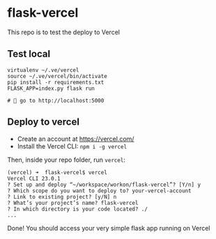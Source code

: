 # flask-vercel

This repo is to test the deploy to Vercel

## Test local

```
virtualenv ~/.ve/vercel
source ~/.ve/vercel/bin/activate
pip install -r requirements.txt
FLASK_APP=index.py flask run

# 🚀 go to http://localhost:5000
```

## Deploy to vercel

- Create an account at https://vercel.com/
- Install the Vercel CLI: `npm i -g vercel`

Then, inside your repo folder, run `vercel`:

```
(vercel) ➜  flask-vercel$ vercel
Vercel CLI 23.0.1
? Set up and deploy “~/workspace/workon/flask-vercel”? [Y/n] y
? Which scope do you want to deploy to? your-vercel-account
? Link to existing project? [y/N] n
? What’s your project’s name? flask-vercel
? In which directory is your code located? ./
...
```

Done! You should access your very simple flask app running on Vercel
